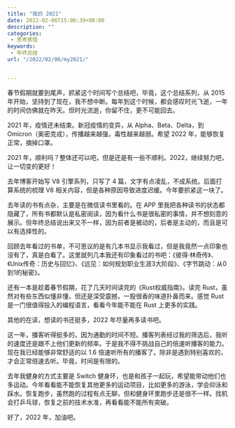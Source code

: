 ```yaml
---
title: "我的 2021"
date: 2022-02-06T15:06:39+08:00
description: ""
categories:
 - 思考感悟
keywords:
 - 年终总结
url: "/2022/02/06/my2021/"


---
```


春节假期就要到尾声，抓紧这个时间写个总结吧，毕竟，这个总结系列，从 2015 年开始，坚持到了现在，我不想中断。每年到这个时候，都会感叹时光飞逝，一年的时间仿佛就在昨天。但时光流逝，你留不住，更不可能回去。

2021 年，疫情还未结束。新冠疫情的变异，从 Alpha、Beta、Delta，到 Omicron（奥密克戎），传播越来越强，毒性越来越弱。希望 2022 年，能够恢复正常，摘掉口罩。

2021 年，顺利吗？整体还可以吧，但是还是有一些不顺利。2022，继续努力吧，让一切变的更好！

去年博客开始写 V8 引擎系列，只写了 4 篇，文字有点凌乱，不成系统。后面打算系统的梳理 V8 相关内容，但是各种原因导致进度迟缓。今年要抓紧这一块了。

去年读的书有点杂，主要是在微信读书里看的。在 APP 里我把各种读书的状态都隐藏了，所有书都默认是私密阅读，因为看什么书是很私密的事情，并不想刻意的展示。但年终总结说出来又不一样，因为前者是被动的，后者是主动的，而且是可以有选择性的。

回顾去年看过的书单，不可思议的是有几本书显示我看过，但是我竟然一点印象也没有了，真是白看了。这里就列几本我还有印象看过的书吧：《彼得·林奇传》、《Unix传奇：历史与回忆》、《远见：如何规划职业生涯3大阶段》、《字节跳动：从0到1的秘密》。

还有一本是趁着春节假期，花了几天时间读完的《Rust权威指南》。读完 Rust，虽然对有些东西似懂非懂，但还是深受震撼，一股很香的味道扑鼻而来。感觉 Rust 是一门很值得投入的编程语言，看看今年能不能在 Rust 上更多的实践。

其他的在读，想读的书还挺多，2022 年尽量再多读书吧。

这一年，播客听得挺多的，因为通勤的时间不短。播客列表经过我的筛选后，我听的速度还是跟不上他们更新的频率。于是我不得不挑战自己的倍速听播客的能力。现在我已经能够非常舒适的以 1.6 倍速听所有的播客了。除非是遇到特别喜欢的，才会正常倍速去听。毕竟，时间是有限的。

去年我健身的方式主要是 Switch 健身环，也是和孩子一起玩，希望能带动他们也多运动。今年看看能不能恢复其他更多的运动项目，比如更多的游泳，学会仰泳和踩水。恢复跑步，虽然跑的过程有点无聊，但和健身环里跑步还是很不一样。找机会打乒乓球，恢复之前的技术水准，再看看能不能所有突破。

好了，2022 年，加油吧。